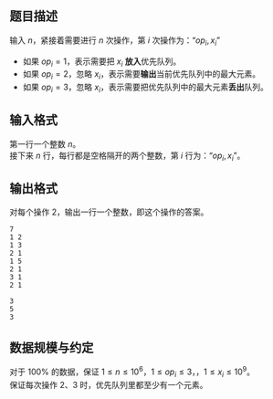 ## 题目描述

输入 $n$，紧接着需要进行 $n$ 次操作，第 $i$ 次操作为：“$op_i, x_i$”

- 如果 $op_i = 1$，表示需要把 $x_i$ **放入**优先队列。
- 如果 $op_i = 2$，忽略 $x_i$，表示需要**输出**当前优先队列中的最大元素。
- 如果 $op_i = 3$，忽略 $x_i$，表示需要把优先队列中的最大元素**丢出**队列。


## 输入格式

第一行一个整数 $n$。  
接下来 $n$ 行，每行都是空格隔开的两个整数，第 $i$ 行为：“$op_i, x_i$”。

## 输出格式

对每个操作 $2$，输出一行一个整数，即这个操作的答案。

```input1
7
1 2
1 3
2 1
1 5
2 1
3 1
2 1
```

```output1
3
5
3
```

## 数据规模与约定

对于 $100\%$ 的数据，保证 $1\le n \le 10^6$，$1\le op_i \le 3$，，$1\le x_i \le 10^9$。  
保证每次操作 $2$、$3$ 时，优先队列里都至少有一个元素。 